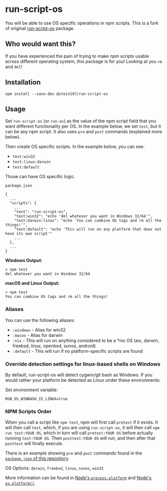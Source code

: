 # run-script-os

You will be able to use OS specific operations in npm scripts. This is a fork of original [run-script-os](https://github.com/charlesguse/run-script-os) package.

## Who would want this?
If you have experienced the pain of trying to make npm scripts usable across different operating system, this package is for you! Looking at you `rm` and `del`!

## Installation
`npm install --save-dev @stein197/run-script-os`

## Usage

Set `run-script-os` (or `run-os`) as the value of the npm script field that you want different functionality per OS. In the example below, we set `test`, but it can be any npm script. It also uses `pre` and `post` commands (explained more below).

Then create OS specific scripts. In the example below, you can see:

* `test:win32`
* `test:linux:darwin`
* `test:default`

Those can have OS specific logic.

`package.json`
```
{
  ...
  "scripts": {
    ...
    "test": "run-script-os",
    "test:win32": "echo 'del whatever you want in Windows 32/64'",
    "test:darwin:linux": "echo 'You can combine OS tags and rm all the things!'",
    "test:default": "echo 'This will run on any platform that does not have its own script'"
    ...
  },
  ...
}
```

**Windows Output:**
```
> npm test
del whatever you want in Windows 32/64
```

**macOS and Linux Output:**
```
> npm test
You can combine OS tags and rm all the things!
```

### Aliases

You can use the following aliases:

* `:windows` - Alias for win32
* `:macos` - Alias for darwin
* `:nix` - This will run on anything considered to be a *nix OS (aix, darwin, freebsd, linux, openbsd, sunos, android)
* `:default` - This will run if no platform-specific scripts are found

### Override detection settings for linux-based shells on Windows

By default, run-script-os will detect cygwin/git bash as Windows. If you would rather your platform be detected as Linux under these environments:

Set environment variable:

```
RUN_OS_WINBASH_IS_LINUX=true
```

### NPM Scripts Order
When you call a script like `npm test`, npm will first call `pretest` if it exists. It will then call `test`, which, if you are using `run-script-os`, it will then call `npm run test:YOUR OS`, which in turn will call `pretest:YOUR OS` before actually running `test:YOUR OS`. Then `posttest:YOUR OS` will run, and then after that `posttest` will finally execute.

There is an example showing `pre` and `post` commands found in the [`package.json` of this repository](https://github.com/charlesguse/run-script-os/blob/master/package.json).

OS Options: `darwin`, `freebsd`, `linux`, `sunos`, `win32`

More information can be found in [Node's `process.platform`](https://nodejs.org/api/process.html#process_process_platform) and [Node's `os.platform()`](https://nodejs.org/api/os.html#os_os_platform).

